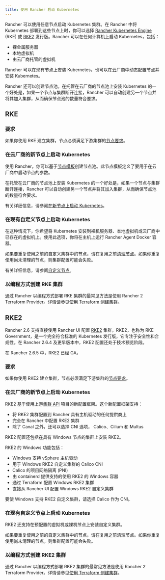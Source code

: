 ```yaml
---
title: 使用 Rancher 启动 Kubernetes
---
```


Rancher 可以使用任意节点启动 Kubernetes 集群。在 Rancher 中将 Kubernetes 部署到这些节点上时，你可以选择 [Rancher Kubernetes Engine](https://rancher.com/docs/rke/latest/en/) (RKE) 或 [RKE2](https://docs.rke2.io) 发行版。Rancher 可以在任何计算机上启动 Kubernetes，包括：

- 裸金属服务器
- 本地虚拟机
- 由云厂商托管的虚拟机

Rancher 可以在现有节点上安装 Kubernetes，也可以在云厂商中动态配置节点并安装 Kubernetes。

Rancher 还可以创建节点池。在托管在云厂商的节点池上安装 Kubernetes 的一个好处是，如果一个节点与集群断开连接，Rancher 可以自动创建另一个节点并将其加入集群，从而确保节点池的数量符合要求。

## RKE

### 要求

如果你使用 RKE 建立集群，节点必须满足下游集群的[节点要求](../how-to-guides/new-user-guides/kubernetes-clusters-in-rancher-setup/node-requirements-for-rancher-managed-clusters.md)。

### 在云厂商的新节点上启动 Kubernetes

使用 Rancher，你可以基于[节点模板](use-new-nodes-in-an-infra-provider.md#节点模板)创建节点池。此节点模板定义了要用于在云厂商中启动节点的参数。

在托管在云厂商的节点池上安装 Kubernetes 的一个好处是，如果一个节点与集群断开连接，Rancher 可以自动创建另一个节点并将其加入集群，从而确保节点池的数量符合要求。

有关详细信息，请参阅[在新节点上启动 Kubernetes](use-new-nodes-in-an-infra-provider.md)。

### 在现有自定义节点上启动 Kubernetes

在这种情况下，你希望将 Kubernetes 安装到裸机服务器、本地虚拟机或云厂商中已存在的虚拟机上。使用此选项，你将在主机上运行 Rancher Agent Docker 容器。

如果要重复使用之前的自定义集群中的节点，请在复用之前[清理节点](../how-to-guides/new-user-guides/manage-clusters/clean-cluster-nodes.md)。如果你重复使用尚未清理的节点，则集群配置可能会失败。

有关详细信息，请参阅[自定义节点](use-existing-nodes.md)。

### 以编程方式创建 RKE 集群

通过 Rancher 以编程方式部署 RKE 集群的最常见方法是使用 Rancher 2 Terraform Provider。详情请参见[使用 Terraform 创建集群](https://registry.terraform.io/providers/rancher/rancher2/latest/docs/resources/cluster)。

## RKE2

Rancher 2.6 支持直接使用 Rancher UI 配置 [RKE2](https://docs.rke2.io/) 集群。RKE2，也称为 RKE Government，是一个完全符合标准的 Kubernetes 发行版，它专注于安全性和合规性。在 Rancher 2.6.4 及更早版本中，RKE2 配置还处于技术预览阶段。

在 Rancher 2.6.5 中，RKE2 已经 GA。

### 要求

如果你使用 RKE2 建立集群，节点必须满足下游集群的[节点要求](https://docs.rke2.io/install/requirements/)。

### 在云厂商的新节点上启动 Kubernetes

RKE2 基于使用上游[集群 API](https://github.com/kubernetes-sigs/cluster-api) 项目的新配置框架。这个新配置框架支持：

- 将 RKE2 集群配置到 Rancher 具有主机驱动的任何提供商上
- 完全在 Rancher 中配置 RKE2 集群
- 除了 Canal 之外，还可以选择 CNI 选项， Calico、Cilium 和 Multus

RKE2 配置还包括在具有 Windows 节点的集群上安装 RKE2。

RKE2 的 Windows 功能包括：

- Windows 支持 vSphere 主机驱动
- 用于 Windows RKE2 自定义集群的 Calico CNI
- Calico 的项目网络隔离 (PNI)
- 由 containerd 提供支持的使用 RKE2 的 Windows 容器
- 通过 Terraform 配置 Windows RKE2 集群
- 直接从 Rancher UI 配置 Windows RKE2 自定义集群

要使 Windows 支持 RKE2 自定义集群，请选择 Calico 作为 CNI。

### 在现有自定义节点上启动 Kubernetes

RKE2 还支持在预配置的虚拟机或裸机节点上安装自定义集群。

如果要重复使用之前的自定义集群中的节点，请在复用之前清理节点。如果你重复使用尚未清理的节点，则集群配置可能会失败。

### 以编程方式创建 RKE2 集群

通过 Rancher 以编程方式部署 RKE2 集群的最常见方法是使用 Rancher 2 Terraform Provider。详情请参见[使用 Terraform 创建集群](https://registry.terraform.io/providers/rancher/rancher2/latest/docs/resources/cluster_v2)。